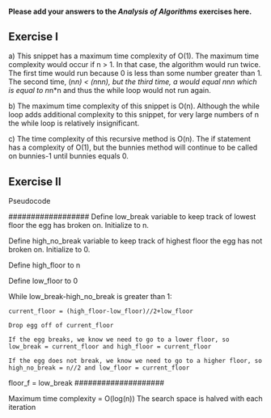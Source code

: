 #### Please add your answers to the ***Analysis of  Algorithms*** exercises here.

## Exercise I

a) This snippet has a maximum time complexity of O(1). The maximum time complexity would occur if n > 1. In that case, the algorithm would run twice. The first time would run because 0 is less than some number greater than 1. The second time, (n*n) < (n*n*n), but the third time, a would equal n*n*n which is equal to  n*n*n and thus the while loop would not run again.


b) The maximum time complexity of this snippet is O(n). Although the while loop adds additional complexity to this snippet, for very large numbers of n the while loop is relatively insignificant.

c) The time complexity of this recursive method is O(n). The if statement has a complexity of O(1), but the bunnies method will continue to be called on bunnies-1 until bunnies equals 0.

## Exercise II

Pseudocode

##################
Define low_break variable to keep track of lowest floor the egg has broken on. Initialize to n.

Define high_no_break variable to keep track of highest floor the egg has not broken on. Initialize to 0.

Define high_floor to n

Define low_floor to 0

While low_break-high_no_break is greater than 1:

    current_floor = (high_floor-low_floor)//2+low_floor

    Drop egg off of current_floor

    If the egg breaks, we know we need to go to a lower floor, so low_break = current_floor and high_floor = current_floor

    If the egg does not break, we know we need to go to a higher floor, so high_no_break = n//2 and low_floor = current_floor

floor_f = low_break
####################

Maximum time complexity = O(log(n))
The search space is halved with each iteration


